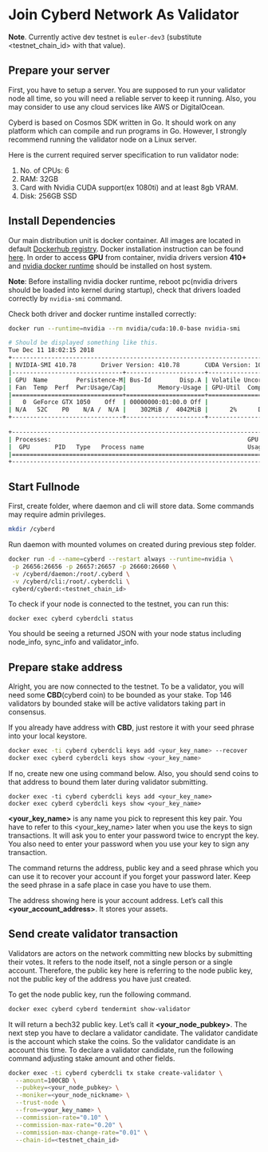 # Join Cyberd Network As Validator

**Note**. Currently active dev testnet is `euler-dev3` (substitute <testnet_chain_id> with that value).

## Prepare your server

First, you have to setup a server. 
You are supposed to run your validator node all time, so you will need a reliable server to keep it running. 
Also, you may consider to use any cloud services like AWS or DigitalOcean.

Cyberd is based on Cosmos SDK written in Go. 
It should work on any platform which can compile and run programs in Go. 
However, I strongly recommend running the validator node on a Linux server.

Here is the current required server specification to run validator node:

1. No. of CPUs: 6
2. RAM: 32GB
3. Card with Nvidia CUDA support(ex 1080ti) and at least 8gb VRAM.
4. Disk: 256GB SSD


## Install Dependencies

Our main distribution unit is docker container. 
All images are located in default [Dockerhub registry](https://hub.docker.com/r/cyberd/cyberd/).
Docker installation instruction can be found [here](https://docs.docker.com/install/).
In order to access **GPU** from container, nvidia drivers version **410+** and 
 [nvidia docker runtime](https://github.com/NVIDIA/nvidia-docker) should be installed on host system.

**Note**: Before installing nvidia docker runtime, reboot pc(nvidia drivers should be loaded into kernel during startup),
 check that drivers loaded correctly by `nvidia-smi` command.
  
Check both driver and docker runtime installed correctly:
```bash
docker run --runtime=nvidia --rm nvidia/cuda:10.0-base nvidia-smi

# Should be displayed something like this.
Tue Dec 11 18:02:15 2018       
+-----------------------------------------------------------------------------+
| NVIDIA-SMI 410.78       Driver Version: 410.78       CUDA Version: 10.0     |
|-------------------------------+----------------------+----------------------+
| GPU  Name        Persistence-M| Bus-Id        Disp.A | Volatile Uncorr. ECC |
| Fan  Temp  Perf  Pwr:Usage/Cap|         Memory-Usage | GPU-Util  Compute M. |
|===============================+======================+======================|
|   0  GeForce GTX 1050    Off  | 00000000:01:00.0 Off |                  N/A |
| N/A   52C    P0    N/A /  N/A |    302MiB /  4042MiB |      2%      Default |
+-------------------------------+----------------------+----------------------+
                                                                               
+-----------------------------------------------------------------------------+
| Processes:                                                       GPU Memory |
|  GPU       PID   Type   Process name                             Usage      |
|=============================================================================|
+-----------------------------------------------------------------------------+
```

## Start Fullnode 

First, create folder, where daemon and cli will store data. Some commands may require admin privileges.
```bash
mkdir /cyberd
```

Run daemon with mounted volumes on created during previous step folder.
```bash
docker run -d --name=cyberd --restart always --runtime=nvidia \
 -p 26656:26656 -p 26657:26657 -p 26660:26660 \
 -v /cyberd/daemon:/root/.cyberd \
 -v /cyberd/cli:/root/.cyberdcli \
 cyberd/cyberd:<testnet_chain_id>
```

To check if your node is connected to the testnet, you can run this:
```
docker exec cyberd cyberdcli status
```
You should be seeing a returned JSON with your node status including node_info, sync_info and validator_info.

## Prepare stake address

Alright, you are now connected to the testnet. 
To be a validator, you will need some **CBD**(cyberd coin) to be bounded as your stake. 
Top 146 validators by bounded stake will be active validators taking part in consensus. 

If you already have address with **CBD**, just restore it with your seed phrase into your local keystore.
```bash
docker exec -ti cyberd cyberdcli keys add <your_key_name> --recover
docker exec cyberd cyberdcli keys show <your_key_name>
```

If no, create new one using command below. 
Also, you should send coins to that address to bound them later during validator submitting. 
```
docker exec -ti cyberd cyberdcli keys add <your_key_name> 
docker exec cyberd cyberdcli keys show <your_key_name>
```

**<your_key_name>** is any name you pick to represent this key pair. 
You have to refer to this <your_key_name> later when you use the keys to sign transactions. 
It will ask you to enter your password twice to encrypt the key. 
You also need to enter your password when you use your key to sign any transaction.

The command returns the address, public key and a seed phrase which you can use it to 
recover your account if you forget your password later.
Keep the seed phrase in a safe place in case you have to use them.

The address showing here is your account address. Let’s call this **<your_account_address>**. 
It stores your assets.


## Send create validator transaction

Validators are actors on the network committing new blocks by submitting their votes. 
It refers to the node itself, not a single person or a single account.
Therefore, the public key here is referring to the node public key, 
not the public key of the address you have just created.

To get the node public key, run the following command.

```bash
docker exec cyberd cyberd tendermint show-validator
```

It will return a bech32 public key. Let’s call it **<your_node_pubkey>**.
The next step you have to declare a validator candidate. 
The validator candidate is the account which stake the coins. 
So the validator candidate is an account this time.
To declare a validator candidate, run the following command adjusting stake amount and other fields.

```bash
docker exec -ti cyberd cyberdcli tx stake create-validator \
  --amount=100CBD \
  --pubkey=<your_node_pubkey> \
  --moniker=<your_node_nickname> \
  --trust-node \
  --from=<your_key_name> \
  --commission-rate="0.10" \
  --commission-max-rate="0.20" \
  --commission-max-change-rate="0.01" \
  --chain-id=<testnet_chain_id>
```
